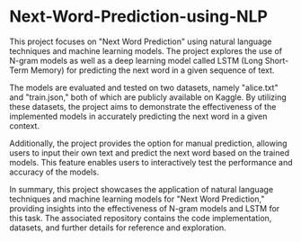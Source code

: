 # Next-Word-Prediction-using-NLP


This project focuses on "Next Word Prediction" using natural language techniques and machine learning models. The project explores the use of N-gram models as well as a deep learning model called LSTM (Long Short-Term Memory) for predicting the next word in a given sequence of text.

The models are evaluated and tested on two datasets, namely "alice.txt" and "train.json," both of which are publicly available on Kaggle. By utilizing these datasets, the project aims to demonstrate the effectiveness of the implemented models in accurately predicting the next word in a given context.

Additionally, the project provides the option for manual prediction, allowing users to input their own text and predict the next word based on the trained models. This feature enables users to interactively test the performance and accuracy of the models.

In summary, this project showcases the application of natural language techniques and machine learning models for "Next Word Prediction," providing insights into the effectiveness of N-gram models and LSTM for this task. The associated repository contains the code implementation, datasets, and further details for reference and exploration.
